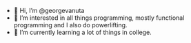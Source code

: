 - 👋 Hi, I’m @georgevanuta
- 👀 I’m interested in all things programming, mostly functional programming and I also do powerlifting.
- 🌱 I’m currently learning a lot of things in college.

<!---
georgevanuta/georgevanuta is a ✨ special ✨ repository because its `README.md` (this file) appears on your GitHub profile.
You can click the Preview link to take a look at your changes.
--->
